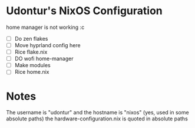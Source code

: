 # Udontur's NixOS Configuration

home manager is not working :c

-[ ] Do zen flakes
-[ ] Move hyprland config here
-[ ] Rice flake.nix 
-[ ] DO wofi home-manager
-[ ] Make modules
-[ ] Rice home.nix

# Notes
The username is "udontur" and the hostname is "nixos" (yes, used in some absolute paths)
the hardware-configuration.nix is quoted in absolute paths
